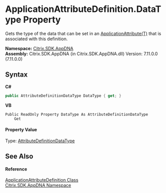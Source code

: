 # ApplicationAttributeDefinition.DataType Property 
 

Gets the type of the data that can be set in an <a href="529cb627-fa5f-f15d-bd94-791d13cdb876">ApplicationAttribute(T)</a> that is associated with this definition.

**Namespace:**&nbsp;[Citrix.SDK.AppDNA](index.md)<br />**Assembly:**&nbsp;Citrix.SDK.AppDNA (in Citrix.SDK.AppDNA.dll) Version: 7.11.0.0 (7.11.0.0)

## Syntax

**C#**
```csharp
public AttributeDefinitionDataType DataType { get; }
```

**VB**
```vbnet
Public ReadOnly Property DataType As AttributeDefinitionDataType
	Get
```


#### Property Value
Type: <a href="0c73ee34-1e0a-e8bc-16c0-5d3d259b5a26">AttributeDefinitionDataType</a>

## See Also


#### Reference
<a href="6abacc77-38ad-8572-e2dd-e6f19ca0f74c">ApplicationAttributeDefinition Class</a><br /><a href="fe2d265b-410b-8b11-1eb4-a790e0b062bf">Citrix.SDK.AppDNA Namespace</a><br />
